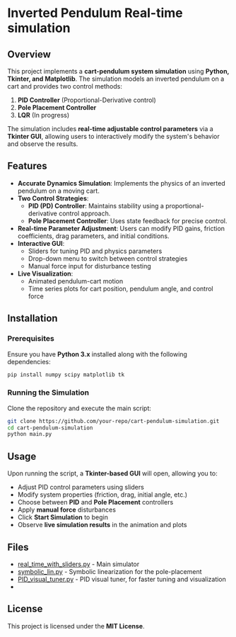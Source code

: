 # Inverted Pendulum Real-time simulation

## Overview
This project implements a **cart-pendulum system simulation** using **Python, Tkinter, and Matplotlib**. The simulation models an inverted pendulum on a cart and provides two control methods:
1. **PID Controller** (Proportional-Derivative control)
2. **Pole Placement Controller**
3. **LQR** (In progress)

The simulation includes **real-time adjustable control parameters** via a **Tkinter GUI**, allowing users to interactively modify the system's behavior and observe the results.

## Features
- **Accurate Dynamics Simulation**: Implements the physics of an inverted pendulum on a moving cart.
- **Two Control Strategies**:
  - **PID (PD) Controller**: Maintains stability using a proportional-derivative control approach.
  - **Pole Placement Controller**: Uses state feedback for precise control.
- **Real-time Parameter Adjustment**: Users can modify PID gains, friction coefficients, drag parameters, and initial conditions.
- **Interactive GUI**:
  - Sliders for tuning PID and physics parameters
  - Drop-down menu to switch between control strategies
  - Manual force input for disturbance testing
- **Live Visualization**:
  - Animated pendulum-cart motion
  - Time series plots for cart position, pendulum angle, and control force

## Installation
### Prerequisites
Ensure you have **Python 3.x** installed along with the following dependencies:

```bash
pip install numpy scipy matplotlib tk
```

### Running the Simulation
Clone the repository and execute the main script:

```bash
git clone https://github.com/your-repo/cart-pendulum-simulation.git
cd cart-pendulum-simulation
python main.py
```

## Usage
Upon running the script, a **Tkinter-based GUI** will open, allowing you to:
- Adjust PID control parameters using sliders
- Modify system properties (friction, drag, initial angle, etc.)
- Choose between **PID** and **Pole Placement** controllers
- Apply **manual force** disturbances
- Click **Start Simulation** to begin
- Observe **live simulation results** in the animation and plots

## Files
- [real_time_with_sliders.py](https://github.com/uhDann/Inverted-Pendulum/blob/main/real_time_with_sliders.py) - Main simulator
- [symbolic_lin.py](https://github.com/uhDann/Inverted-Pendulum/blob/main/symbolic_lin.py) - Symbolic linearization for the pole-placement
- [PID_visual_tuner.py](https://github.com/uhDann/Inverted-Pendulum/blob/main/PID_visual_tuner.py) - PID visual tuner, for faster tuning and visualization
- 
## License
This project is licensed under the **MIT License**.
